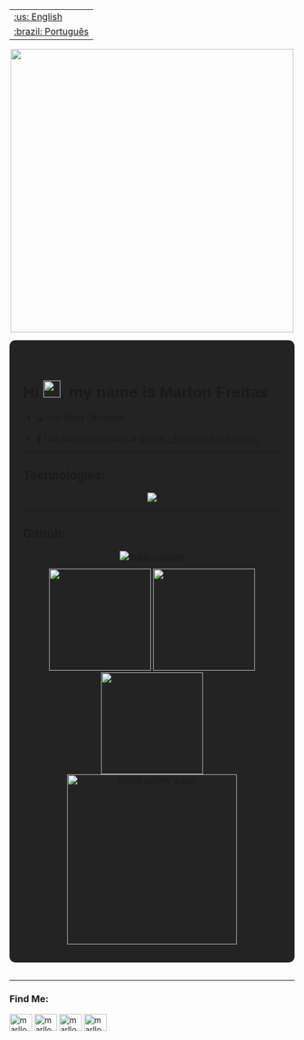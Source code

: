 <table align="right">
 <tr><td><a href="https://github.com/Marllon-Freitas/Marllon-Freitas/blob/master/README-en-US.md">:us: English</a></td></tr>
 <tr><td><a href="https://github.com/Marllon-Freitas/Marllon-Freitas/blob/master/README.md">:brazil: Português</a></td></tr>
</table>

<p align="center"><img src="https://github.com/Marllon-Freitas/Marllon-Freitas/assets/71530690/bfc879f6-13d2-441c-a3e4-1ef143b463f8" width="500"/></p>

<div style="background-color: #232323; padding: 2rem 1.5rem; border-radius: 10px">
  <h1 style="font-family: Nunito, sans-serif">Hi <img src="https://raw.githubusercontent.com/kaueMarques/kaueMarques/master/hi.gif" width="30px">, my name is Marlon Freitas</h1>

  - 💻 Full-Stack Developer

  - 🔭 I am currently working at [G4Flex - Business and Services](http://www.g4flex.com.br/)

  <hr>

  ## Technologies:

  <div align="center">
  <a href="https://skillicons.dev">
    <img src="https://skillicons.dev/icons?i=react,js,ts,styledcomponents,git,html,css,figma,nodejs,postgres,mysql,gitlab,mongodb,unity" />
  </a>
  </div>
  
  
 <hr>
 
 ## Github:
 
   <div align="center">
     <p align="center" width="100%">
    <a href="https://github.com/ryo-ma/github-profile-trophy">
       <img src="https://github-profile-trophy.vercel.app/?username=marllon-freitas&theme=monokai&rank=SECRET,SSS,SS,S,AAA,AA,A,BBB,BB,B,CCC&margin-w=15&no-bg=true&no-frame=true&column=4&lang=pt-br" alt="marllon-freitas" />
    </a> 
  </p>
     <a href="https://github.com/marllon-freitas">
      <img height="180em" src="https://github-readme-stats.vercel.app/api/?username=marllon-freitas&style=for-the-badge&title_color=F28157&text_color=F2F2F2&bg_color=150E1F&border_color=2B1D40&show_icons=true&icon_color=F2F2F2&rank_icon=github"/>
     </a>
      <a href="https://github.com/marllon-freitas">
       <img height="180em" src="https://github-readme-stats.vercel.app/api/top-langs/?username=marllon-freitas&layout=compact&langs_count=8&style=for-the-badge&title_color=F28157&text_color=F2F2F2&bg_color=150E1F&border_color=2B1D40&show_icons=true&icon_color=F2F2F2"/>
      </a>
    </div>
    <div align="center">
        <a href="https://github.com/marllon-freitas">
          <img height="180em alt="Streak Graphics" src="https://github-readme-streak-stats.herokuapp.com/?user=marllon-freitas&theme=monokai">
        </a>
    </div>  
     <div align="center">
         <img height="300em" alt="github activity graph" src="https://github-readme-activity-graph.vercel.app/graph?username=marllon-freitas&bg_color=150E1F&color=F2F2F2&title_color=F28157&line=F28157&point=F2D16D&radius=14">
    </div>
   </div>
  <br />
                                                                                                                                             
 <hr>
                                                                                                                                             
  ### Find Me:
   <p align="left">
   <a href="https://codepen.io/marllon-freitas" target="blank"><img align="center" src="https://raw.githubusercontent.com/rahuldkjain/github-profile-readme-generator/master/src/images/icons/Social/codepen.svg" alt="marllon-freitas" height="30" width="40" /></a>
   <a href = "mailto:marllonfreitas64@gmail.com" target="blank"><img align="center" src="https://upload.wikimedia.org/wikipedia/commons/thumb/7/7e/Gmail_icon_%282020%29.svg/2560px-Gmail_icon_%282020%29.svg.png" alt="marllon_com_2_l" height="30" width="40" /></a>
   <a href="https://linkedin.com/in/marllon-freitas" target="blank"><img align="center" src="https://raw.githubusercontent.com/rahuldkjain/github-profile-readme-generator/master/src/images/icons/Social/linked-in-alt.svg" alt="marllon-freitas" height="30" width="40" /></a>
   <a href="https://instagram.com/marllon_com_2_l" target="blank"><img align="center" src="https://raw.githubusercontent.com/rahuldkjain/github-profile-readme-generator/master/src/images/icons/Social/instagram.svg" alt="marllon_com_dois_l" height="30" width="40" /></a>
   </p>

</div>

